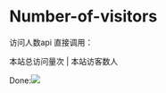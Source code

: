 # Number-of-visitors
访问人数api
直接调用：
<script async src="https://cdn.jsdelivr.net/gh/XILEJ/Number-of-visitors/jilei.pure.mini.js"></script> 
<span id="jilei_container_site_pv">本站总访问量<span id="jilei_value_site_pv"></span>次</span> 
<span class="post-meta-divider">|</span> 
<span id="jilei_container_site_uv">本站访客数<span id="jilei_value_site_uv"></span>人</span></p>
Done:![](https://s2.loli.net/2022/03/16/tZSJeW4IMwpl9UB.jpg)
